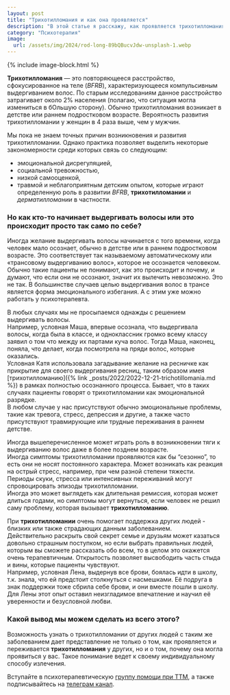 ```yaml
---
layout: post
title: "Трихотилломания и как она проявляется"
description: "В этой статье я расскажу, как проявляется трихотилломания, как она возникает, о помощи при трихотилломании и про лечение трихотилломании"
category: "Психотерапия"
image:
  url: /assets/img/2024/rod-long-89bQBucvJdw-unsplash-1.webp
---
```



{% include image-block.html %}

**Трихотилломания** — это повторяющееся расстройство, сфокусированное на теле (*BFRB*), 
характеризующееся компульсивным выдергиванием волос. По старым исследованиям данное расстройство затрагивает около 2% населения
(полагаю, что ситуация могла измениться в бОльшую сторону). Обычно трихотилломания возникает в детстве или раннем подростковом возрасте. 
Вероятность развития трихотилломании у женщин в 4 раза выше, чем у мужчин.  

Мы пока не знаем точных причин возникновения и развития трихотилломании. Однако практика позволяет выделить 
некоторые закономерности среди которых связь со следующим:
- эмоциональной дисрегуляцией,
- социальной тревожностью,
- низкой самооценкой,
- травмой и неблагоприятным детским опытом, которые играют определенную роль в развитии *BFRB*, 
  **трихотилломании** и *дерматилломании* в частности.

### Но как кто-то начинает выдергивать волосы или это происходит просто так само по себе?  
Иногда желание выдергивать волосы начинается с того времени, когда человек мало осознает, 
обычно в детстве или в раннем подростковом возрасте. Это соответствует так называемому автоматическому 
или «трансовому выдергиванию волос», которое не осознается человеком. Обычно такие пациенты не понимают, 
как это происходит и почему, и думают, что если они не осознают, значит их вылечить невозможно. Это не так. 
В большинстве случаев целью выдергивания волос в трансе является форма эмоционального избегания. 
А с этим уже можно работать у психотерапевта.  

В любых случаях мы не просыпаемся однажды с решением выдергивать волосы.   
Например, условная Маша, впервые осознала, что выдергивала волосы, когда была в классе, и одноклассник 
громко всему классу заявил о том что между их партами куча волос. Тогда Маша, наконец, поняла, что делает, 
когда посмотрела на пряди волос, которые оказались.   
Условная Катя использовала загадывание желание на ресничке как прикрытие для своего выдергивания ресниц, 
таким образом имея [трихотилломанию]({% link _posts/2022/2022-12-21-trichotillomania.md %}) в рамках полностью осознанного процесса. 
Бывает, что в таких случаях пациенты говорят о трихотилломании как эмоциональной разрядке.  
В любом случае у нас присутствуют обычно эмоциональные проблемы, такие как тревога, стресс, 
депрессия и другие, а также часто присутствуют травмирующие или трудные переживания в раннем детстве.  

Иногда вышеперечисленное может играть роль в возникновении тяги к выдергиванию волос даже в более позднем возрасте.   
Иногда симптомы трихотилломании проявляются как бы “сезонно”, то есть они не носят постоянного характера. 
Может возникать как реакция на острый стресс, например, при чем разной степени тяжести. Периоды скуки, 
стресса или интенсивных переживаний могут спровоцировать эпизоды трихотилломании.   
Иногда это может выглядеть как длительная ремиссия, которая может длиться годами, но симптомы могут вернуться, 
если человек не решил саму проблему, которая вызывает **трихотилломанию**.   

При **трихотилломании** очень помогает поддержка других людей - близких или также страдающих данным заболеванием.   
Действительно раскрыть свой секрет семье и друзьям может казаться довольно страшным поступком, но если выбрать 
правильных людей, которым вы сможете рассказать обо всем, то в целом это окажется очень терапевтичным. 
Открытость позволяет высвободить часть стыда и вины, которые пациенты чувствуют.   
Например, условная Лена, выдернув все брови, боялась идти в школу, т.к. знала, что ей предстоит 
столкнуться с насмешками. Её подруга в знак поддержки тоже сбрила себе брови, и они вместе пошли в школу. 
Для Лены этот опыт оставил неизгладимое впечатление и научил её уверенности и безусловной любви.

### Какой вывод мы можем сделать из всего этого?  
Возможность узнать о трихотилломании от других людей с таким же 
заболеванием дает представление не только о том, как проявляется и переживается **трихотилломания** у других, но и о том, 
почему она могла проявиться у вас. Такое понимание ведет к своему индивидуальному способу излечения.

Вступайте в психотерапевтическую <a href="https://t.me/+Iofg2iERjAlmMTQy" rel="nofollow">группу помощи при ТТМ</a>, 
а также подписывайтесь на <a href="https://t.me/ttm_help_ru" rel="nofollow">телеграм канал</a>.